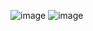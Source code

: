 ![image](https://github.com/Lee-ghwan-ho/boundary_detection-teed-/assets/114568122/8ac26ac8-f2c7-4434-afb7-3ec15d673650)
![image](https://github.com/Lee-ghwan-ho/boundary_detection-teed-/assets/114568122/7ebf66b0-fae0-4d5f-a9e0-124d93e8d558)

